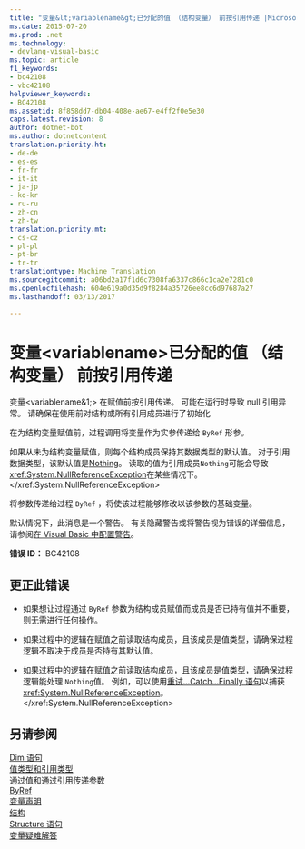 ```yaml
---
title: "变量&lt;variablename&gt;已分配的值 （结构变量） 前按引用传递 |Microsoft 文档"
ms.date: 2015-07-20
ms.prod: .net
ms.technology:
- devlang-visual-basic
ms.topic: article
f1_keywords:
- bc42108
- vbc42108
helpviewer_keywords:
- BC42108
ms.assetid: 8f858dd7-db04-408e-ae67-e4ff2f0e5e30
caps.latest.revision: 8
author: dotnet-bot
ms.author: dotnetcontent
translation.priority.ht:
- de-de
- es-es
- fr-fr
- it-it
- ja-jp
- ko-kr
- ru-ru
- zh-cn
- zh-tw
translation.priority.mt:
- cs-cz
- pl-pl
- pt-br
- tr-tr
translationtype: Machine Translation
ms.sourcegitcommit: a06bd2a17f1d6c7308fa6337c866c1ca2e7281c0
ms.openlocfilehash: 604e619a0d35d9f8284a35726ee8cc6d97687a27
ms.lasthandoff: 03/13/2017

---
```

# <a name="variable-39ltvariablenamegt39-is-passed-by-reference-before-it-has-been-assigned-a-value-structure-variable"></a>变量&lt;variablename&gt;已分配的值 （结构变量） 前按引用传递
变量\<variablename&1;> 在赋值前按引用传递。 可能在运行时导致 null 引用异常。 请确保在使用前对结构或所有引用成员进行了初始化  
  
 在为结构变量赋值前，过程调用将变量作为实参传递给 `ByRef` 形参。  
  
 如果从未为结构变量赋值，则每个结构成员保持其数据类型的默认值。 对于引用数据类型，该默认值是[Nothing](../../visual-basic/language-reference/nothing.md)。 读取的值为引用成员`Nothing`可能会导致<xref:System.NullReferenceException>在某些情况下。</xref:System.NullReferenceException>  
  
 将参数传递给过程 `ByRef` ，将使该过程能够修改以该参数的基础变量。  
  
 默认情况下，此消息是一个警告。 有关隐藏警告或将警告视为错误的详细信息，请参阅[在 Visual Basic 中配置警告](https://docs.microsoft.com/visualstudio/ide/configuring-warnings-in-visual-basic)。  
  
 **错误 ID：** BC42108  
  
## <a name="to-correct-this-error"></a>更正此错误  
  
-   如果想让过程通过 `ByRef` 参数为结构成员赋值而成员是否已持有值并不重要，则无需进行任何操作。  
  
-   如果过程中的逻辑在赋值之前读取结构成员，且该成员是值类型，请确保过程逻辑不取决于成员是否持有其默认值。  
  
-   如果过程中的逻辑在赋值之前读取结构成员，且该成员是值类型，请确保过程逻辑能处理 `Nothing`值。 例如，可以使用[重试...Catch...Finally 语句](../../visual-basic/language-reference/statements/try-catch-finally-statement.md)以捕获<xref:System.NullReferenceException>。</xref:System.NullReferenceException>  
  
## <a name="see-also"></a>另请参阅  
 [Dim 语句](../../visual-basic/language-reference/statements/dim-statement.md)   
 [值类型和引用类型](../../visual-basic/programming-guide/language-features/data-types/value-types-and-reference-types.md)   
 [通过值和通过引用传递参数](../../visual-basic/programming-guide/language-features/procedures/passing-arguments-by-value-and-by-reference.md)   
 [ByRef](../../visual-basic/language-reference/modifiers/byref.md)   
 [变量声明](../../visual-basic/programming-guide/language-features/variables/variable-declaration.md)   
 [结构](../../visual-basic/programming-guide/language-features/data-types/structures.md)   
 [Structure 语句](../../visual-basic/language-reference/statements/structure-statement.md)   
 [变量疑难解答](../../visual-basic/programming-guide/language-features/variables/troubleshooting-variables.md)
